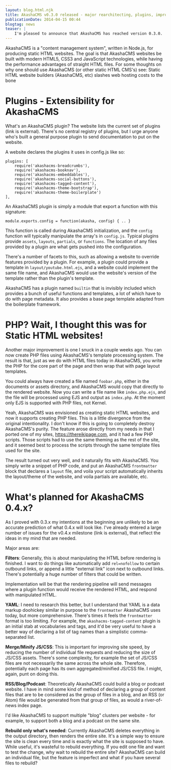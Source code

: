```yaml
---
layout: blog.html.njk
title: AkashaCMS v0.3.0 released - major rearchitecting, plugins, improvements, much more planned for v0.4.x
publicationDate: 2014-04-15 00:44
blogtag: news
teaser: |
    I'm pleased to announce that AkashaCMS has reached version 0.3.0.  This version has been over a year in development and isn't quite what I'd intended, but it is a result of the actual needs during the past year.  The primary change was to architect AkashaCMS to support plugins, a move which allowed the creation of several useful plugins.
---
```


AkashaCMS is a "content management system", written in Node.js, for producing static HTML websites.  The goal is that AkashaCMS websites be built with modern HTML5, CSS3 and JavaScript technologies, while having the performance advantages of straight HTML files.  For some thoughts on why one should use AkashaCMS (or other static HTML CMS's) see: Static HTML website builders (AkashaCMS, etc) slashes web hosting costs to the bone

# Plugins - Extensibility for AkashaCMS

What's an AkashaCMS plugin?  The website lists the current set of plugins (link is external).  There's no central registry of plugins, but I urge anyone who's built a general purpose plugin to send documentation to put on the website.

A website declares the plugins it uses in config.js like so:

```
plugins: [
    require('akashacms-breadcrumbs'),
    require('akashacms-booknav'),
    require('akashacms-embeddables'),
    require('akashacms-social-buttons'),
    require('akashacms-tagged-content'),
    require('akashacms-theme-bootstrap'),
    require('akashacms-theme-boilerplate')
],
```

An AkashaCMS plugin is simply a module that export a function with this signature:

```
module.exports.config = function(akasha, config) { .. }
```

This function is called during AkashaCMS initialization, and the `config` function will typically manipulate the array's in `config.js`.   Typical plugins provide `assets`, `layouts`, `partials`, or `functions`.  The location of any files provided by a plugin are what gets pushed into the configuration.

There's a number of facets to this, such as allowing a website to override features provided by a plugin.  For example, a plugin could provide a template in `layout/youtube.html.ejs`, and a website could implement the same file name, and AkashaCMS would use the website's version of the template rather than the plugin's template.

AkashaCMS has a plugin named `builtin` that is invisibly included which provides a bunch of useful functions and templates, a lot of which have to do with page metadata.  It also provides a base page template adapted from the boilerplate framework.

# PHP?  Wait, I thought this was for Static HTML websites!

Another major improvement is one I snuck in a couple weeks ago.  You can now create PHP files using AkashaCMS's template processing system.   The result is that, just as we do with HTML files today in AkashaCMS, you write the PHP for the core part of the page and then wrap that with page layout templates.

You could always have created a file named `foobar.php`, either in the documents or assets directory, and AkashaCMS would copy that directly to the rendered website.   Now you can write a file name like `index.php.ejs`, and the file will be processed using EJS and output as `index.php`.  At the moment only EJS is supported with PHP files, not Kernel.

Yeah, AkashaCMS was envisioned as creating static HTML websites, and now it supports creating PHP files.  This is a little divergence from the original intentionality.  I don't know if this is going to completely destroy AkashaCMS's purity.  The feature arose directly from my needs in that I ported one of my sites, https://thereikipage.com, and it had a few PHP scripts.  Those scripts had to use the same theming as the rest of the site, and it seemed best to process the scripts through the same template files used for the site.

The result turned out very well, and it naturally fits with AkashaCMS.  You simply write a snippet of PHP code, and put an AkashaCMS `frontmatter` block that declares a `layout` file, and voila your script automatically inherits the layout/theme of the website, and voila partials are available, etc.

# What's planned for AkashaCMS 0.4.x?

As I proved with 0.3.x my intentions at the beginning are unlikely to be an accurate prediction of what 0.4.x will look like.  I've already entered a large number of issues for the v0.4.x milestone (link is external), that reflect the ideas in my mind that are needed.

Major areas are:

**Filters**: Generally, this is about manipulating the HTML before rendering is finished.  I want to do things like automatically add `rel=nofollow` to certain outbound links, or append a little "external link" icon next to outbound links.  There's potentially a huge number of filters that could be written.

Implementation will be that the rendering pipeline will send messages where a plugin function would receive the rendered HTML, and respond with manipulated HTML.

**YAML**: I need to research this better, but I understand that YAML is a data markup doohickey similar in purpose to the `frontmatter` AkashaCMS uses today, but more comprehensive.  There's times it feels the `frontmatter` format is too limiting.  For example, the `akashacms-tagged-content` plugin is an initial stab at vocabularies and tags, and it'd be very useful to have a better way of declaring a list of tag names than a simplistic comma-separated list.

**Merge/Minify JS/CSS**:  This is important for improving site speed, by reducing the number of individual file requests and reducing the size of JS/CSS assets.  There's some complexity, for example the set of JS/CSS files are not necessarily the same across the whole site.  Therefore, potentially each page has its own aggregated/minified JS/CSS file.  I might, again, punt on doing this.

**RSS/Blog/Podcast**: Theoretically AkashaCMS could build a blog or podcast website.  I have in mind some kind of method of declaring a group of content files that are to be considered as the group of files in a blog, and an RSS (or Atom) file would be generated from that group of files, as would a river-of-news index page.

I'd like AkashaCMS to support multiple "blog" clusters per website - for example, to support both a blog and a podcast on the same site.

**Rebuild only what's needed**: Currently AkashaCMS deletes everything in the output directory, then renders the entire site.  It's a simple way to ensure the site is clean every time and is exactly what the site is supposed to have.  While useful, it's wasteful to rebuild everything.  If you edit one file and want to test the change, why wait to rebuild the entire site?  AkashaCMS can build an individual file, but the feature is imperfect and what if you have several files to rebuild?
